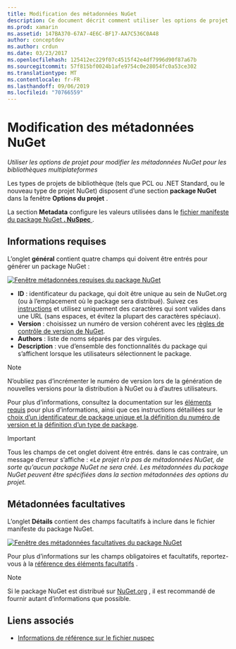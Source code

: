 ```yaml
---
title: Modification des métadonnées NuGet
description: Ce document décrit comment utiliser les options de projet pour modifier les métadonnées NuGet pour les bibliothèques multiplateformes. Il aborde les métadonnées obligatoires et facultatives.
ms.prod: xamarin
ms.assetid: 147BA370-67A7-4E6C-BF17-AA7C536C0A48
author: conceptdev
ms.author: crdun
ms.date: 03/23/2017
ms.openlocfilehash: 125412ec229f07c4515f42e4df7996d90f87a67b
ms.sourcegitcommit: 57f815bf0024b1afe9754c0e28054fc0a53ce302
ms.translationtype: MT
ms.contentlocale: fr-FR
ms.lasthandoff: 09/06/2019
ms.locfileid: "70766559"
---
```

# <a name="editing-nuget-metadata"></a>Modification des métadonnées NuGet

_Utiliser les options de projet pour modifier les métadonnées NuGet pour les bibliothèques multiplateformes_

Les types de projets de bibliothèque (tels que PCL ou .NET Standard, ou le nouveau type de projet NuGet) disposent d’une section **package NuGet** dans la fenêtre **Options du projet** .

La section **Metadata** configure les valeurs utilisées dans le [fichier manifeste du package NuGet **. NuSpec** ](https://docs.microsoft.com/nuget/create-packages/creating-a-package#the-role-and-structure-of-the-nuspec-file).

## <a name="required-information"></a>Informations requises

L’onglet **général** contient quatre champs qui doivent être entrés pour générer un package NuGet :

[![](metadata-images/metadata-general-sml.png "Fenêtre métadonnées requises du package NuGet")](metadata-images/metadata-general.png#lightbox)

- **ID** : identificateur du package, qui doit être unique au sein de NuGet.org (ou à l’emplacement où le package sera distribué). Suivez ces [instructions](https://docs.microsoft.com/nuget/create-packages/creating-a-package#choosing-a-unique-package-identifier-and-setting-the-version-number) et utilisez uniquement des caractères qui sont valides dans une URL (sans espaces, et évitez la plupart des caractères spéciaux).
- **Version** : choisissez un numéro de version cohérent avec les [règles de contrôle de version de NuGet](https://docs.microsoft.com/nuget/create-packages/dependency-versions).
- **Authors** : liste de noms séparés par des virgules.
- **Description** : vue d’ensemble des fonctionnalités du package qui s’affichent lorsque les utilisateurs sélectionnent le package.

> [!NOTE]
> N’oubliez pas d’incrémenter le numéro de version lors de la génération de nouvelles versions pour la distribution à NuGet ou à d’autres utilisateurs.

Pour plus d’informations, consultez la documentation sur les [éléments requis](https://docs.microsoft.com/nuget/schema/nuspec#required-metadata-elements) pour plus d’informations, ainsi que ces instructions détaillées sur le [choix d’un identificateur de package unique et la définition du numéro de version et la](https://docs.microsoft.com/nuget/create-packages/creating-a-package#choosing-a-unique-package-identifier-and-setting-the-version-number) [définition d’un type de package](https://docs.microsoft.com/nuget/create-packages/creating-a-package#setting-a-package-type).

> [!IMPORTANT]
> Tous les champs de cet onglet doivent être entrés. dans le cas contraire, un message d’erreur s’affiche : _«Le projet n’a pas de métadonnées NuGet, de sorte qu’aucun package NuGet ne sera créé. Les métadonnées du package NuGet peuvent être spécifiées dans la section métadonnées des options du projet._

## <a name="optional-metadata"></a>Métadonnées facultatives

L’onglet **Détails** contient des champs facultatifs à inclure dans le fichier manifeste du package NuGet.

[![](metadata-images/metadata-detail-sml.png "Fenêtre des métadonnées facultatives du package NuGet")](metadata-images/metadata-detail.png#lightbox)

Pour plus d’informations sur les champs obligatoires et facultatifs, reportez-vous à la [référence des éléments facultatifs](https://docs.microsoft.com/nuget/schema/nuspec#optional-metadata-elements) .

> [!NOTE]
> Si le package NuGet est distribué sur [NuGet.org](https://www.nuget.org) , il est recommandé de fournir autant d’informations que possible.

## <a name="related-links"></a>Liens associés

- [Informations de référence sur le fichier nuspec](https://docs.microsoft.com/nuget/schema/nuspec#general-form-and-schema)
